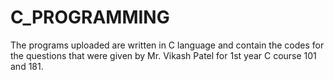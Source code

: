 # C_PROGRAMMING
The programs uploaded are written in C language and contain the codes for the questions that were given by Mr. Vikash Patel for 1st year C course 101 and 181.
